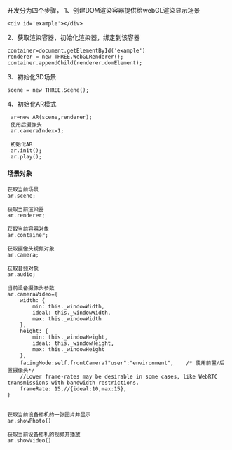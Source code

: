 开发分为四个步骤，
1、创建DOM渲染容器提供给webGL渲染显示场景

    <div id='example'></div>

2、获取渲染容器，初始化渲染器，绑定到该容器

    container=document.getElementById('example')
    renderer = new THREE.WebGLRenderer();
    container.appendChild(renderer.domElement);

3、初始化3D场景

    scene = new THREE.Scene();

4、初始化AR模式

     ar=new AR(scene,renderer);
     使用后摄像头
     ar.cameraIndex=1;

     初始化AR
     ar.init();
     ar.play();

#### 场景对象

    获取当前场景
    ar.scene;
    
    获取当前渲染器
    ar.renderer;
    
    获取当前容器对象
    ar.container;
    
    获取摄像头视频对象
    ar.camera;
    
    获取音频对象
    ar.audio;
  
    当前设备摄像头参数
    ar.cameraVideo={
        width: {
            min: this._windowWidth, 
            ideal: this._windowWidth, 
            max: this._windowWidth
        },
        height: {
            min: this._windowHeight, 
            ideal: this._windowHeight,
            max: this._windowHeight
        },
        facingMode:self.frontCamera?"user":"environment",    /* 使用前置/后置摄像头*/
        //Lower frame-rates may be desirable in some cases, like WebRTC transmissions with bandwidth restrictions.
        frameRate: 15,//{ideal:10,max:15},
    } 
    

    获取当前设备相机的一张图片并显示
    ar.showPhoto()
    
    获取当前设备相机的视频并播放
    ar.showVideo()